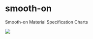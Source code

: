 # smooth-on
Smooth-on Material Specification Charts

![](https://github.com/johnantoni/smooth-on/blob/master/smooth-on.png)

